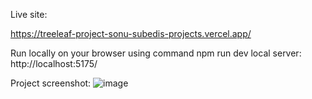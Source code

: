 Live site: 

https://treeleaf-project-sonu-subedis-projects.vercel.app/

Run locally on your browser using command npm run dev
local server: http://localhost:5175/

Project screenshot:
![image](https://github.com/Sonu-Subedi/Treeleaf-project/assets/103894080/11b984e8-e01e-404c-95f3-b890e0eb724f)
